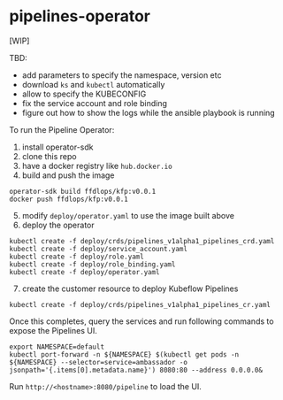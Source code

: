 # pipelines-operator

[WIP]

TBD:

* add parameters to specify the namespace, version etc
* download `ks` and `kubectl` automatically
* allow to specify the KUBECONFIG
* fix the service account and role binding
* figure out how to show the logs while the ansible playbook is running

To run the Pipeline Operator:

1. install operator-sdk
2. clone this repo
3. have a docker registry like `hub.docker.io`
4. build and push the image
```command line
operator-sdk build ffdlops/kfp:v0.0.1
docker push ffdlops/kfp:v0.0.1
```
5. modify `deploy/operator.yaml` to use the image built above
6. deploy the operator
```command line
kubectl create -f deploy/crds/pipelines_v1alpha1_pipelines_crd.yaml
kubectl create -f deploy/service_account.yaml
kubectl create -f deploy/role.yaml
kubectl create -f deploy/role_binding.yaml
kubectl create -f deploy/operator.yaml
```
7. create the customer resource to deploy Kubeflow Pipelines
```command line
kubectl create -f deploy/crds/pipelines_v1alpha1_pipelines_cr.yaml
```

Once this completes, query the services and run following commands to expose the Pipelines UI.

```command line
export NAMESPACE=default
kubectl port-forward -n ${NAMESPACE} $(kubectl get pods -n ${NAMESPACE} --selector=service=ambassador -o jsonpath='{.items[0].metadata.name}') 8080:80 --address 0.0.0.0&
```

Run `http://<hostname>:8080/pipeline` to load the UI.